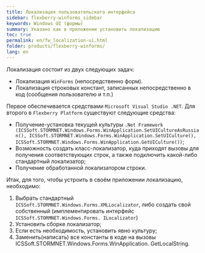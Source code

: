 ```yaml
---
title: Локализация пользовательского интерфейса
sidebar: flexberry-winforms_sidebar
keywords: Windows UI (формы)
summary: Указано как в приложении установить локализацию
toc: true
permalink: en/fw_localization-ui.html
folder: products/flexberry-winforms/
lang: en
---
```


Локализация состоит из двух следующих задач:
* Локализация `WinForms` (непосредственно форм).
* Локализация строковых констант, записанных непосредственно в код (сообщения пользователю и т.п.)

Первое обеспечивается средствами `Microsoft Visual Studio .NET`.
Для второго в `Flexberry Platform` существуют следующие средства:
* Получение-установка текущей культуры `.Net Framework (ICSSoft.STORMNET.Windows.Forms.WinApplication.SetUICultureAsRussian(), ICSSoft.STORMNET.Windows.Forms.WinApplication.SetUICulture(), ICSSoft.STORMNET.Windows.Forms.WinApplication.GetUICulture())`;
* Возможность создать класс-локализатор, куда приходят вызовы для получения соответствующих строк, а также подключить какой-либо стандартный локализатор;
* Получение обработанной локализатором строки.

Итак, для того, чтобы устроить в своём приложении локализацию, необходимо:
1. Выбрать  стандартный `ICSSoft.STORMNET.Windows.Forms.XMLLocalizator`, либо создать свой собственный (имплементировать интерфейс `ICSSoft.STORMNET.Windows.Forms. ILocalizator`)
0. Установить сборке локализатор;
0. Если есть необходимость, установить явно культуру;
0. Заменить(написать) все константы в коде на вызовы ICSSoft.STORMNET.Windows.Forms.WinApplication. GetLocalString.
